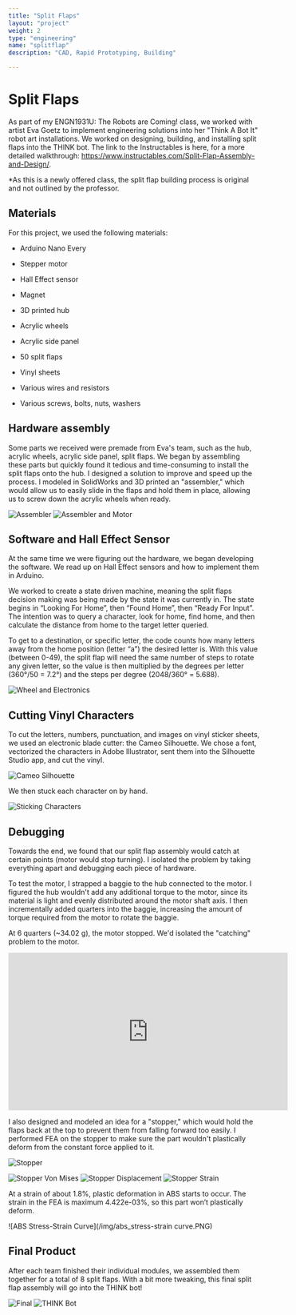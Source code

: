 ```yaml
---
title: "Split Flaps"
layout: "project"
weight: 2
type: "engineering"
name: "splitflap"
description: "CAD, Rapid Prototyping, Building"

---
```


# Split Flaps

As part of my ENGN1931U: The Robots are Coming! class, we worked with artist Eva Goetz to implement engineering solutions into her "Think A Bot It" robot art installations. We worked on designing, building, and installing split flaps into the THINK bot. The link to the Instructables is here, for a more detailed walkthrough: https://www.instructables.com/Split-Flap-Assembly-and-Design/.

*As this is a newly offered class, the split flap building process is original and not outlined by the professor.

## Materials

For this project, we used the following materials:

- Arduino Nano Every

- Stepper motor

- Hall Effect sensor

- Magnet

- 3D printed hub

- Acrylic wheels

- Acrylic side panel

- 50 split flaps

- Vinyl sheets

- Various wires and resistors

- Various screws, bolts, nuts, washers

## Hardware assembly

Some parts we received were premade from Eva's team, such as the hub, acrylic wheels, acrylic side panel, split flaps. We began by assembling these parts but quickly found it tedious and time-consuming to install the split flaps onto the hub. I designed a solution to improve and speed up the process. I modeled in SolidWorks and 3D printed an "assembler," which would allow us to easily slide in the flaps and hold them in place, allowing us to screw down the acrylic wheels when ready.

![Assembler](/img/flapassembler.PNG)
![Assembler and Motor](/img/IMG-2354.JPG)

## Software and Hall Effect Sensor

At the same time we were figuring out the hardware, we began developing the software. We read up on Hall Effect sensors and how to implement them in Arduino.

We worked to create a state driven machine, meaning the split flaps decision making was being made by the state it was currently in. The state begins in “Looking For Home”, then “Found Home”, then “Ready For Input”. The intention was to query a character, look for home, find home, and then calculate the distance from home to the target letter queried.

To get to a destination, or specific letter, the code counts how many letters away from the home position (letter “a”) the desired letter is. With this value (between 0-49), the split flap will need the same number of steps to rotate any given letter, so the value is then multiplied by the degrees per letter (360°/50 = 7.2°) and the steps per degree (2048/360° = 5.688).

![Wheel and Electronics](/img/IMG-2296.JPG)

## Cutting Vinyl Characters

To cut the letters, numbers, punctuation, and images on vinyl sticker sheets, we used an electronic blade cutter: the Cameo Silhouette. We chose a font, vectorized the characters in Adobe Illustrator, sent them into the Silhouette Studio app, and cut the vinyl.

![Cameo Silhouette](/img/IMG-2630.JPG)

We then stuck each character on by hand.

![Sticking Characters](/img/IMG-2641.JPG)


## Debugging

Towards the end, we found that our split flap assembly would catch at certain points (motor would stop turning). I isolated the problem by taking everything apart and debugging each piece of hardware.

To test the motor, I strapped a baggie to the hub connected to the motor. I figured the hub wouldn't add any additional torque to the motor, since its material is light and evenly distributed around the motor shaft axis. I then incrementally added quarters into the baggie, increasing the amount of torque required from the motor to rotate the baggie.

At 6 quarters (~34.02 g), the motor stopped. We'd isolated the "catching" problem to the motor.


<iframe width="560" height="315" src="https://www.youtube.com/embed/0PEnmuwGRd4" title="YouTube video player" frameborder="0" allow="accelerometer; autoplay; clipboard-write; encrypted-media; gyroscope; picture-in-picture" allowfullscreen></iframe>

I also designed and modeled an idea for a "stopper," which would hold the flaps back at the top to prevent them from falling forward too easily. I performed FEA on the stopper to make sure the part wouldn't plastically deform from the constant force applied to it.


![Stopper](/img/splitflapstopper.PNG)

![Stopper Von Mises](/img/stoppervonmises.PNG)
![Stopper Displacement](/img/stopperdisplacement.PNG)
![Stopper Strain](/img/stopperstrain.PNG)

At a strain of about 1.8%, plastic deformation in ABS starts to occur. The strain in the FEA is maximum 4.422e-03%, so this part won’t plastically deform.

![ABS Stress-Strain Curve](/img/abs_stress-strain curve.PNG)


## Final Product

After each team finished their individual modules, we assembled them together for a total of 8 split flaps. With a bit more tweaking, this final split flap assembly will go into the THINK bot!

![Final](/img/engineering/splitflap/main.png)
![THINK Bot](/img/THINKbot.jpg)
